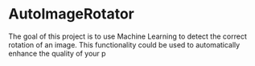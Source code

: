 # AutoImageRotator

The goal of this project is to use Machine Learning to detect the correct rotation of an image. This functionality could be used to automatically enhance the quality of your p
